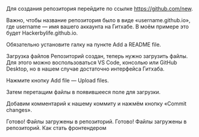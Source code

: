 Для создания репозитория перейдите по ссылке https://github.com/new.

Важно, чтобы название репозитория было в виде «username.github.io», где username — имя вашего аккаунта на Гитхабе. В моём примере это будет Hackerbylife.github.io.


Обязательно установите галку на пункте Add a README file.


Загрузка файлов
Репозиторий создан, теперь нужно загрузить файлы. Для этого можно воспользоваться VS Code, консолью или GitHub Desktop, но в нашем случае достаточно интерфейса Гитхаба.

Нажмите кнопку Add file — Upload files.


Затем перетащим файлы в появившееся поле для загрузки.


Добавим комментарий к нашему коммиту и нажмём кнопку «Commit changes».

Готово! Файлы загружены в репозиторий.
Готово! Файлы загружены в репозиторий.
Как стать фронтендером 
